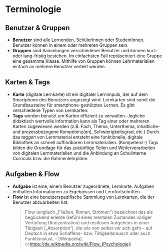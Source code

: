 # Terminologie

## Benutzer & Gruppen

-   **Benutzer** sind alle Lernenden, SchülerInnen oder StudentInnen. Benutzer können in einem oder mehreren Gruppen sein.
-   **Gruppen** sind Sammlungen verschiedener Benutzer und können kurz- oder lang-fristig bestehen. Im einfachsten Fall repräsentiert eine Gruppe eine gesammte Klasse. Mithilfe von Gruppen können Lehrmaterialien einfach an mehrere Benutzer verteilt werden.

## Karten & Tags

-   **Karte** (digitale Lernkarte) ist ein digitaler Lernimpuls, der auf dem Smartphone des Benutzers angezeigt wird. Lernkarten sind somit die Grundbausteine für smartphone-gestütztes Lernen. Es gibt verschiedene Typen von Lernkarten:
-   **Tags** werden benutzt um Karten effizient zu verwalten. Jegliche didaktisch wertvolle Information kann als Tag einer oder mehreren Karten zugewiesen werden (z.B. Fach, Thema, Unterthema, inhaltliche- und prozessbezogene Kompetenz(en), Schwierigkeitsgrad, etc.) Durch das _taggen_ von Lernmaterial entsteht eine funktionelle, digitale Bibliothek an schnell auffindbaren Lernmaterialien. (Kompetenz-) Tags bilden die Grundlage für das zukünftige Teilen und Weiterverarbeiten von digitalen Lernmaterialien und die Anbindung an Schulinterne Curricula bzw. die Rahmenlehrpläne.

## Aufgaben & Flow

-   **Aufgabe** ist eine, einem Benutzer zugeordnete, Lernkarte. Aufgaben enthalten Informationen zu Ergebnissen und Lernfortschritten.
-   **Flow** ist eine benutzerspezifische Sammlung von Lernkarten, die der Benutzer abzuarbeiten hat.
    > Flow (englisch „Fließen, Rinnen, Strömen“) bezeichnet das als beglückend erlebte Gefühl eines mentalen Zustandes völliger Vertiefung (Konzentration) und restlosen Aufgehens in einer Tätigkeit („Absorption“), die wie von selbst vor sich geht – auf Deutsch in etwa Schaffens- bzw. Tätigkeitsrausch oder auch Funktionslust. - [Wikipedia](<https://de.wikipedia.org/wiki/Flow_(Psychologie))

